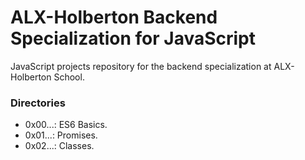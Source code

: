 # ALX-Holberton Backend Specialization for JavaScript
  JavaScript projects repository for the backend specialization at ALX-Holberton School.

### Directories
* 0x00...: ES6 Basics.
* 0x01...: Promises.
* 0x02...: Classes.
